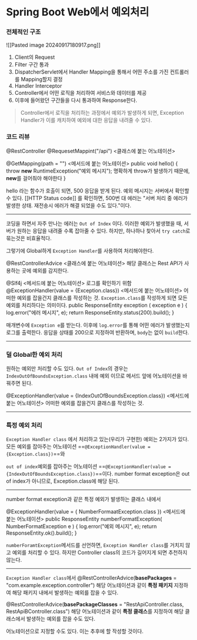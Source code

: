 # Spring Boot Web에서 예외처리

### 전체적인 구조
![[Pasted image 20240917180917.png]]
1. Client의 Request
2. Filter 구간 통과
3. DispatcherServlet에서 Handler Mapping을 통해서 어떤 주소를 가진 컨트롤러를 Mapping할지 결정
4. Handler Interceptor
5. Controller에서 어떤 로직을 처리하여 서비스와 데이터를 제공 
6. 이후에 들어왔던 구간들을 다시 통과하여 Response한다.

>Controller에서 로직을 처리하는 과정에서 예외가 발생하게 되면, Exception Handler가 이를 캐치하여 예외에 대한 응답을 내려줄 수 있다.




### 코드 리뷰

@RestController
@RequesetMappint("/api")
	<클래스에 붙는 어노테이션>

@GetMapping(path = "")
	<메서드에 붙는 어노테이션>
public void hello() {
throw **new** RuntimeException("예외 메시지");
	명확하게 throw가 발생하기 때문에, **new**를 걸어줘야 해야한다
}

hello 라는 함수가 호출이 되면, 500 응답을 받게 된다. 예외 메시지는 서버에서 확인할 수 있다.
[[HTTP Status code]] 를 확인하면, 500번 대 에러는 "서버 처리 중 에러가 발생한 상태. 재전송시 에러가 해결 되었을 수도 있다."이다.

---

코딩을 하면서 자주 만나는 에러는 `Out of Index` 이다.
이러한 예외가 발생했을 때, 서버가 원하는 응답을 내려줄 수록 잡아줄 수 있다. 하지만, 하나하나 찾아서 `try catch`로 묶는것은 비효율적다.

그렇기에 Global하게 `Exception Handler`를 사용하여 처리해야한다.


@RestControllerAdvice
	<클래스에 붙는 어노테이션>
	해당 클래스는 Rest API가 사용하는 곳에 예외를 감지한다.


@Slf4j
	<메서드에 붙는 어노테이션>
	로그를 확인하기 위함
@ExceptionHandler(value = {Exception.class})
	<메서드에 붙는 어노테이션>
	어떠한 예외를 잡을건지 클래스를 작성하는 것.
	`Exception.class`를 작성하게 되면 모든 예외를 처리하다는 의미이다.
public ResponseEntity exception (
	exception e
) {
	log.error("에러 메시지", e);
	return ResponseEntity.status(200).build();
}

매개변수에 `Exception e`를 받는다. 이후에 `log.error`를 통해 어떤 에러가 발생했는지 로그를 출력한다. 응답을 상태를 200으로 지정하여 반환하며, `body`는 없이 `build`한다.

---

### 덜 Global한 예외 처리
원하는 예외만 처리할 수도 있다. `Out of Index`의 경우는 `IndexOutOfBoundsException.class` 내에 예외 이므로 메서드 앞에 어노테이션을 바꿔주면 된다.

@ExceptionHandler(value = {IndexOutOfBoundsException.class})
	<메서드에 붙는 어노테이션>
	어떠한 예외를 잡을건지 클래스를 작성하는 것.


---


### 특정 예외 처리
`Exception Handler class` 에서 처리하고 있는(우리가 구현한) 예외는 2가지가 있다. 모든 예외를 잡아주는 어노테이션 
==`@ExceptionHandler(value = {Exception.class})`==와 

`out of index`예외를 잡아주는 어노테이션
==`@ExceptionHandler(value = {IndexOutOfBoundsException.class})`==이다.
number format exception은 out of index가 아니므로, Exception.class에 해당 된다.

---

number format exception과 같은 특정 예외가 발생하는 클래스 내에서

@ExceptionHandler(value = { NumberFormaatException.class })
	<메서드에 붙는 어노테이션>
public ResponseEntity numberFormatException(
	NumberFormatException e
) {
	log.error("예외 메시지", e);
	return ResponseEntity.ok().build();
}

`numberForamtException`메서드를 선언하면, `Exception Handler class`를 거치지 않고 예외를 처리할 수 있다. 하지만 Controller class의 코드가 길어지게 되면 추천하지 않는다.

---

`Exception Handler class`에서 
@RestControllerAdvice(**basePackages** = "com.example.exception.controller")
해당 어노테이션과 같이 **특정 패키지** 지정하여 해당 패키지 내에서 발생하는 예외를 잡을 수 있다.

@RestControllerAdvice(**basePackageClasses** = "RestApiController.class, RestApiBController.class")
해당 어노테이션과 같이 **특정 클래스**를 지정하여 해당 클래스에서 발생하는 예외를 잡을 수도 있다.

어노테이션으로 지정할 수도 있다. 이는 추후에 할 작성할 것이다.
